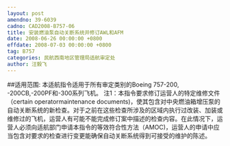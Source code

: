 ```yaml
---
layout: post
amendno: 39-6039
cadno: CAD2008-B757-06
title: 安装燃油泵自动关断系统并修订AWL和AFM
date: 2008-06-26 00:00:00 +0800
effdate: 2008-07-03 00:00:00 +0800
tag: B757
categories: 民航西南地区管理局适航审定处
author: 汪毅飞
---
```


##适用范围:
本适航指令适用于所有审定类别的Boeing 757-200,  -200CB,-200PF和-300系列飞机。
注1：本指令要求修订运营人的特定维修文件（certain operatormaintenance documents)，使其包含对中央燃油箱增压泵的自动关断系统的新检查。对于之前在这些检查所涉及的区域内执行过改装、加装或维修过的飞机，运营人有可能不能完成修订案中描述的检查内容。在此情况下，运营人必须向适航部门申请本指令的等效符合性方法（AMOC)，运营人的申请中应当包含对要求的检查进行变更能确保自动关断系统得到可接受的维护的陈述。

